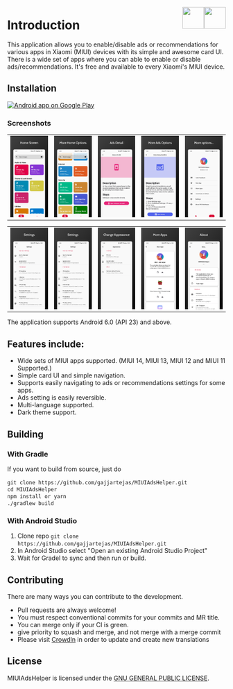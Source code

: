 [<img align="right" src="https://cdn.jsdelivr.net/npm/simple-icons@latest/icons/instagram.svg" width="50" height="50" />](http://www.instagram.com/gajjartejas)
[<img align="right" src="https://cdn.jsdelivr.net/npm/simple-icons@latest/icons/twitter.svg" width="50" height="50" />](http://www.twitter.com/gajjartejas)

# Introduction

This application allows you to enable/disable ads or recommendations for various apps in Xiaomi (MIUI) devices with its simple and awesome card UI. There is a wide set of apps where you can able to enable or disable ads/recommendations. It's free and available to every Xiaomi's MIUI device.

## Installation

<a href="https://play.google.com/store/apps/details?id=com.tejasgajjar.miuiadshelper">
  <img alt="Android app on Google Play" src="http://developer.android.com/images/brand/en_generic_rgb_wo_60.png" />
</a>

### Screenshots

|                                                 |                                                     |                                              |                                              |                                         |
| :---------------------------------------------: | :-------------------------------------------------: | :------------------------------------------: | :------------------------------------------: | :-------------------------------------: |
| ![Accounts List](docs/images/v2.1.0/home-1.png) | ![Transactions List](docs/images/v2.1.0/home-2.png) | ![Reports](docs/images/v2.1.0/details-1.png) | ![Reports](docs/images/v2.1.0/details-2.png) | ![Reports](docs/images/v2.1.0/more.png) |

|                                                   |                                                       |                                               |                                              |                                          |
| :-----------------------------------------------: | :---------------------------------------------------: | :-------------------------------------------: | :------------------------------------------: | :--------------------------------------: |
| ![Accounts List](docs/images/v2.1.0/settings.png) | ![Transactions List](docs/images/v2.1.0/settings.png) | ![Reports](docs/images/v2.1.0/appereance.png) | ![Reports](docs/images/v2.1.0/more-apps.png) | ![Reports](docs/images/v2.1.0/about.png) |

The application supports Android 6.0 (API 23) and above.

## Features include:

- Wide sets of MIUI apps supported. (MIUI 14, MIUI 13, MIUI 12 and MIUI 11 Supported.)
- Simple card UI and simple navigation.
- Supports easily navigating to ads or recommendations settings for some apps.
- Ads setting is easily reversible.
- Multi-language supported.
- Dark theme support.

## Building

### With Gradle

If you want to build from source, just do

    git clone https://github.com/gajjartejas/MIUIAdsHelper.git
    cd MIUIAdsHelper
    npm install or yarn
    ./gradlew build

### With Android Studio

1. Clone repo `git clone https://github.com/gajjartejas/MIUIAdsHelper.git`
2. In Android Studio select "Open an existing Android Studio Project"
3. Wait for Gradel to sync and then run or build.

## Contributing

There are many ways you can contribute to the development.

- Pull requests are always welcome!
- You must respect conventional commits for your commits and MR title.
- You can merge only if your CI is green.
- give priority to squash and merge, and not merge with a merge commit
- Please visit [CrowdIn](https://crowdin.com/project/miuiadshelper) in order to update and create new translations

## License

MIUIAdsHelper is licensed under the [GNU GENERAL PUBLIC LICENSE](https://github.com/gajjartejas/MIUIAdsHelper/blob/main/LICENSE).
